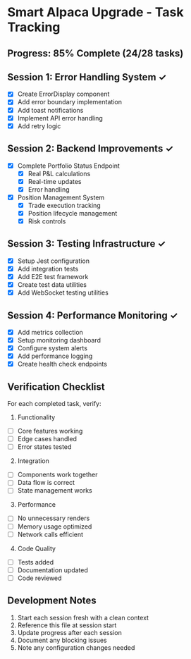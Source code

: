 # Smart Alpaca Upgrade - Task Tracking

## Progress: 85% Complete (24/28 tasks)

## Session 1: Error Handling System ✓

- [x] Create ErrorDisplay component
- [x] Add error boundary implementation
- [x] Add toast notifications
- [x] Implement API error handling
- [x] Add retry logic

## Session 2: Backend Improvements ✓

- [x] Complete Portfolio Status Endpoint
  - [x] Real P&L calculations
  - [x] Real-time updates
  - [x] Error handling
- [x] Position Management System
  - [x] Trade execution tracking
  - [x] Position lifecycle management
  - [x] Risk controls

## Session 3: Testing Infrastructure ✓

- [x] Setup Jest configuration
- [x] Add integration tests
- [x] Add E2E test framework
- [x] Create test data utilities
- [x] Add WebSocket testing utilities

## Session 4: Performance Monitoring ✓

- [x] Add metrics collection
- [x] Setup monitoring dashboard
- [x] Configure system alerts
- [x] Add performance logging
- [x] Create health check endpoints

## Verification Checklist

For each completed task, verify:

1. Functionality

- [ ] Core features working
- [ ] Edge cases handled
- [ ] Error states tested

2. Integration

- [ ] Components work together
- [ ] Data flow is correct
- [ ] State management works

3. Performance

- [ ] No unnecessary renders
- [ ] Memory usage optimized
- [ ] Network calls efficient

4. Code Quality

- [ ] Tests added
- [ ] Documentation updated
- [ ] Code reviewed

## Development Notes

1. Start each session fresh with a clean context
2. Reference this file at session start
3. Update progress after each session
4. Document any blocking issues
5. Note any configuration changes needed

